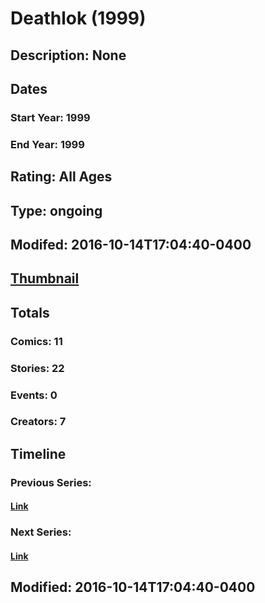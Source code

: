 # Deathlok (1999)
## Description: None
## Dates
### Start Year: 1999
### End Year: 1999
## Rating: All Ages
## Type: ongoing
## Modifed: 2016-10-14T17:04:40-0400
## [Thumbnail](http://i.annihil.us/u/prod/marvel/i/mg/c/60/57d81f2bbb57b.jpg)
## Totals
### Comics: 11
### Stories: 22
### Events: 0
### Creators: 7
## Timeline
### Previous Series: 
#### [Link]()
### Next Series: 
#### [Link]()
## Modified: 2016-10-14T17:04:40-0400